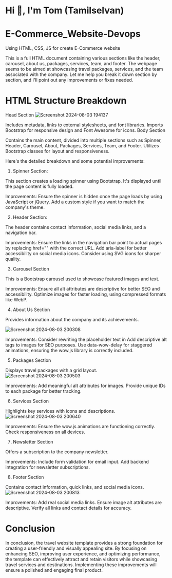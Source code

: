 # Hi 👋, I'm Tom (Tamilselvan)

# E-Commerce_Website-Devops
Using HTML, CSS, JS for create E-Commerce website

 This is a full HTML document containing various sections like the header, carousel, about us, packages, services, team, and footer. The webpage seems to be aimed at showcasing travel packages, services, and the team associated with the company. Let me help you break it down section by section, and I'll point out any improvements or fixes needed.

# HTML Structure Breakdown
Head Section
![Screenshot 2024-08-03 194137](https://github.com/user-attachments/assets/0e683c2a-4bee-483b-b566-fcb3c731aa04)

Includes metadata, links to external stylesheets, and font libraries.
Imports Bootstrap for responsive design and Font Awesome for icons.
Body Section

Contains the main content, divided into multiple sections such as Spinner, Header, Carousel, About, Packages, Services, Team, and Footer.
Utilizes Bootstrap classes for layout and responsiveness.

Here's the detailed breakdown and some potential improvements:

1. Spinner Section:

This section creates a loading spinner using Bootstrap. It's displayed until the page content is fully loaded.

Improvements:
Ensure the spinner is hidden once the page loads by using JavaScript or jQuery.
Add a custom style if you want to match the company's theme.

2. Header Section:
   
The header contains contact information, social media links, and a navigation bar.

Improvements:
Ensure the links in the navigation bar point to actual pages by replacing href="" with the correct URL.
Add aria-label for better accessibility on social media icons.
Consider using SVG icons for sharper quality.

3. Carousel Section

This is a Bootstrap carousel used to showcase featured images and text.

Improvements:
Ensure all alt attributes are descriptive for better SEO and accessibility.
Optimize images for faster loading, using compressed formats like WebP.

4. About Us Section

Provides information about the company and its achievements.

![Screenshot 2024-08-03 200308](https://github.com/user-attachments/assets/a05048ec-3a81-40ec-b043-298496ef3a6c)


Improvements:
Consider rewriting the placeholder text in 
Add descriptive alt tags to images for SEO purposes.
Use data-wow-delay for staggered animations, ensuring the wow.js library is correctly included.

5. Packages Section

Displays travel packages with a grid layout.
![Screenshot 2024-08-03 200503](https://github.com/user-attachments/assets/6dd05b43-54a8-4bb0-863d-545baf366fe4)


Improvements:
Add meaningful alt attributes for images.
Provide unique IDs to each package for better tracking.

6. Services Section

Highlights key services with icons and descriptions.
![Screenshot 2024-08-03 200640](https://github.com/user-attachments/assets/0f45bdfa-72e1-4454-b357-25df60ccca78)


Improvements:
Ensure the wow.js animations are functioning correctly.
Check responsiveness on all devices.

7. Newsletter Section

Offers a subscription to the company newsletter.

Improvements:
Include form validation for email input.
Add backend integration for newsletter subscriptions.

8. Footer Section

Contains contact information, quick links, and social media icons.
![Screenshot 2024-08-03 200813](https://github.com/user-attachments/assets/0f9b62e4-11c1-46a2-93bc-d8ff8dcf2746)


Improvements:
Add real social media links.
Ensure image alt attributes are descriptive.
Verify all links and contact details for accuracy.

# Conclusion
In conclusion, the travel website template provides a strong foundation for creating a user-friendly and visually appealing site. By focusing on enhancing SEO, improving user experience, and optimizing performance, the template can effectively attract and retain visitors while showcasing travel services and destinations. Implementing these improvements will ensure a polished and engaging final product.
